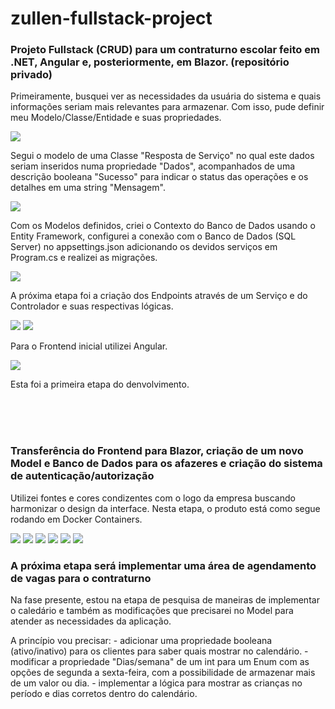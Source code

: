 # zullen-fullstack-project
<h3>Projeto Fullstack (CRUD) para um contraturno escolar feito em .NET, Angular e, posteriormente, em Blazor. (repositório privado)</h3>

Primeiramente, busquei ver as necessidades da usuária do sistema e quais informações seriam mais relevantes para armazenar. Com isso, pude definir meu Modelo/Classe/Entidade e suas propriedades.

<img src="models.jpg">

Segui o modelo de uma Classe "Resposta de Serviço" no qual este dados seriam inseridos numa propriedade "Dados", acompanhados de uma descrição booleana "Sucesso" para indicar o status das operações e os detalhes em uma string "Mensagem". 

<img src="response.jpg">

Com os Modelos definidos, criei o Contexto do Banco de Dados usando o Entity Framework, configurei a conexão com o Banco de Dados (SQL Server) no appsettings.json adicionando os devidos serviços em Program.cs e realizei as migrações.

<img src="dbContext.jpg">

A próxima etapa foi a criação dos Endpoints através de um Serviço e do Controlador e suas respectivas lógicas.

<img src="controller.jpg">

<img src="api.jpg">

Para o Frontend inicial utilizei Angular.

<img src="angular.jpg">

Esta foi a primeira etapa do denvolvimento.

<br><br><br>

<h3>Transferência do Frontend para Blazor, criação de um novo Model e Banco de Dados para os afazeres e criação do sistema de autenticação/autorização</h3>

Utilizei fontes e cores condizentes com o logo da empresa buscando harmonizar o design da interface. Nesta etapa, o produto está como segue rodando em Docker Containers.

<img src="blazor-login.jpg">

<img src="home.jpg">

<img src="adicionar.jpg">

<img src="detalhes.jpg">

<img src="editar.jpg">

<img src="todo.gif">

<h3>A próxima etapa será implementar uma área de agendamento de vagas para o contraturno</h3>

Na fase presente, estou na etapa de pesquisa de maneiras de implementar o caledário e também as modificações que precisarei no Model para atender as necessidades da aplicação.

A princípio vou precisar:
    - adicionar uma propriedade booleana (ativo/inativo) para os clientes para saber quais mostrar no calendário.
    - modificar a propriedade "Dias/semana" de um int para um Enum com as opções de segunda a sexta-feira, com a possibilidade de armazenar mais de um valor ou dia.
    - implementar a lógica para mostrar as crianças no período e dias corretos dentro do calendário.

